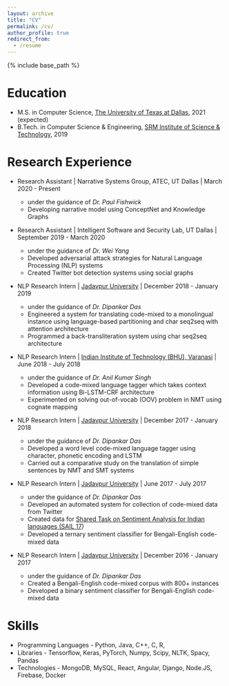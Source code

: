```yaml
---
layout: archive
title: "CV"
permalink: /cv/
author_profile: true
redirect_from:
  - /resume
---
```


{% include base_path %}

Education
======
* M.S. in Computer Science, [The University of Texas at Dallas](https://www.utdallas.edu/), 2021 (expected)
* B.Tech. in Computer Science & Engineering, [SRM Institute of Science & Technology](https://www.srmist.edu.in/), 2019

Research Experience
======
* Research Assistant | Narrative Systems Group, ATEC, UT Dallas | March 2020 - Present
  * under the guidance of <em>Dr. Paul Fishwick</em>
  * Developing narrative model using ConceptNet and Knowledge Graphs

* Research Assistant | Intelligent Software and Security Lab, UT Dallas | September 2019 - March 2020
  * under the guidance of <em>Dr. Wei Yang</em>
  * Developed adversarial attack strategies for Natural Language Processing (NLP) systems 
  * Created Twitter bot detection systems using social graphs 

* NLP Research Intern | [Jadavpur University](http://www.jaduniv.edu.in/) | December 2018 - January 2019 
  * under the guidance of <em>Dr. Dipankar Das</em>
  * Engineered a system for translating code-mixed to a monolingual instance using language-based partitioning and char seq2seq with attention architecture
  * Programmed a back-transliteration system using char seq2seq architecture
  
* NLP Research Intern | [Indian Institute of Technology (BHU), Varanasi](https://www.iitbhu.ac.in/) | June 2018 - July 2018 
  * under the guidance of <em>Dr. Anil Kumar Singh</em>
  * Developed a code-mixed language tagger which takes context information using Bi-LSTM-CRF architecture
  * Experimented on solving out-of-vocab (OOV) problem in NMT using cognate mapping 

* NLP Research Intern | [Jadavpur University](http://www.jaduniv.edu.in/) | December 2017 - January 2018 
  * under the guidance of <em>Dr. Dipankar Das</em>
  * Developed a word level code-mixed language tagger using character, phonetic encoding and LSTM
  * Carried out a comparative study on the translation of simple sentences by NMT and SMT systems 
  
* NLP Research Intern | [Jadavpur University](http://www.jaduniv.edu.in/) | June 2017 - July 2017 
  * under the guidance of <em>Dr. Dipankar Das</em>
  * Developed an automated system for collection of code-mixed data from Twitter
  * Created data for [Shared Task on Sentiment Analysis for Indian languages (SAIL 17](http://www.dasdipankar.com/SAILCodeMixed.html))
  * Developed a ternary sentiment classiﬁer for Bengali-English code-mixed data

* NLP Research Intern | [Jadavpur University](http://www.jaduniv.edu.in/) | December 2016 - January 2017 
  * under the guidance of <em>Dr. Dipankar Das</em>
  * Created a Bengali-English code-mixed corpus with 800+ instances
  * Developed a binary sentiment classifier for Bengali-English code-mixed data
  
Skills
======
* Programming Languages - Python, Java, C++, C, R, 
* Libraries - Tensorﬂow, Keras, PyTorch, Numpy, Scipy, NLTK, Spacy, Pandas 
* Technologies - MongoDB, MySQL, React, Angular, Django, Node.JS, Firebase, Docker

<!---
Publications
======
  <ul>{% for post in site.publications %}
    {% include archive-single-cv.html %}
  {% endfor %}</ul>
  
Talks
======
  <ul>{% for post in site.talks %}
    {% include archive-single-talk-cv.html %}
  {% endfor %}</ul>
  
Teaching
======
  <ul>{% for post in site.teaching %}
    {% include archive-single-cv.html %}
  {% endfor %}</ul>
  
Service and leadership
======
* Currently signed in to 43 different slack teams
-->
